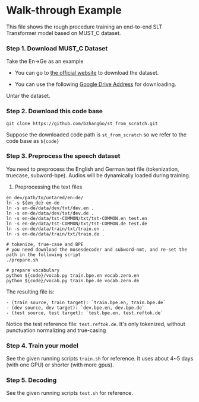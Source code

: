 # Walk-through Example

This file shows the rough procedure training an end-to-end SLT Transformer model based on MUST_C dataset.

### Step 1. Download MUST_C Dataset

Take the En->Ge as an example

* You can go to [the official website](https://ict.fbk.eu/must-c/) to download the dataset. 

* You can use the following 
[Google Drive Address](https://drive.google.com/open?id=1Mf2il_VelDIJMSio0bq7I8M9fSs-X4Ie) for downloading.


Untar the dataset.

### Step 2. Download this code base

```
git clone https://github.com/bzhangGo/st_from_scratch.git
```
Suppose the downloaded code path is `st_from_scratch` so we refer to the code base as `${code}`

### Step 3. Preprocess the speech dataset

You need to preprocess the English and German text file (tokenization, truecase, subword-bpe).
Audios will be dynamically loaded during training.

1) Preprocessing the text files
```
en_de=/path/to/untared/en-de/
ln -s ${en_de} en-de
ln -s en-de/data/dev/txt/dev.en .
ln -s en-de/data/dev/txt/dev.de .
ln -s en-de/data/tst-COMMON/txt/tst-COMMON.en test.en
ln -s en-de/data/tst-COMMON/txt/tst-COMMON.de test.de
ln -s en-de/data/train/txt/train.en .
ln -s en-de/data/train/txt/train.de .

# tokenize, true-case and BPE
# you need download the mosesdecoder and subword-nmt, and re-set the path in the following script 
./prepare.sh

# prepare vocabulary
python ${code}/vocab.py train.bpe.en vocab.zero.en
python ${code}/vocab.py train.bpe.de vocab.zero.de
```
The resulting file is: 
    
    - (train source, train target): `train.bpe.en, train.bpe.de`
    - (dev source, dev target): `dev.bpe.en, dev.bpe.de`
    - (test source, test target): `test.bpe.en, test.reftok.de`

Notice the test reference file: `test.reftok.de`. It's only tokenized, without punctuation normalizing and true-casing

### Step 4. Train your model

See the given running scripts `train.sh` for reference. It uses about 4~5 days (with one GPU) or shorter (with more gpus).

### Step 5. Decoding

See the given running scripts `test.sh` for reference.

